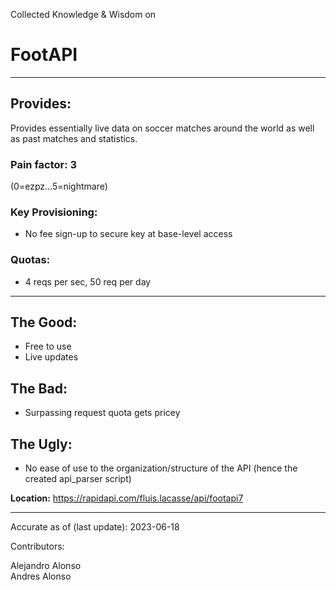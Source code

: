 Collected Knowledge & Wisdom on
# FootAPI
---
## Provides:
Provides essentially live data on soccer matches around the world as well as past matches and statistics.


### Pain factor: 3
(0=ezpz...5=nightmare)

### Key Provisioning:     

- No fee sign-up to secure key at base-level access

### Quotas:
- 4 reqs per sec, 50 req per day

---

## The Good:
- Free to use
- Live updates

## The Bad:
- Surpassing request quota gets pricey

## The Ugly:
- No ease of use to the organization/structure of the API (hence the created api_parser script)


**Location:** https://rapidapi.com/fluis.lacasse/api/footapi7

---

Accurate as of (last update):    2023-06-18

Contributors:

Alejandro Alonso  
Andres Alonso